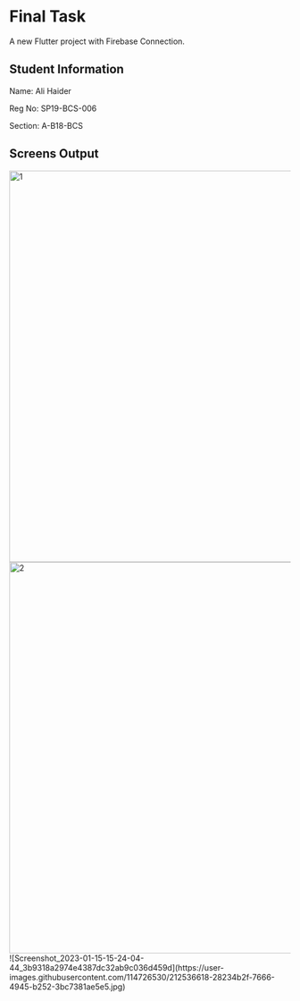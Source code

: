 # Final Task

A new Flutter project with Firebase Connection.

## Student Information

Name: Ali Haider

Reg No: SP19-BCS-006

Section: A-B18-BCS

## Screens Output
<img width="700" alt="1" src="https://user-images.githubusercontent.com/114726530/212536461-99b14ee1-9c0b-461e-b20b-c6ea6b7b1098.PNG">
<img width="700" alt="2" src="https://user-images.githubusercontent.com/114726530/212536525-90aaad90-3d9a-4bf2-8758-db1c5d49a45b.PNG">
![Screenshot_2023-01-15-15-24-04-44_3b9318a2974e4387dc32ab9c036d459d](https://user-images.githubusercontent.com/114726530/212536618-28234b2f-7666-4945-b252-3bc7381ae5e5.jpg)
